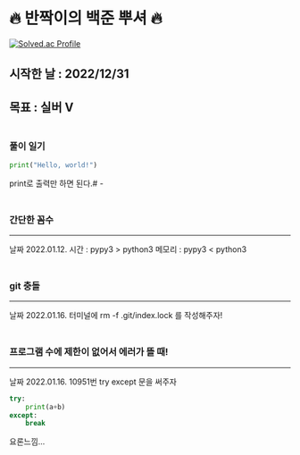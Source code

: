 # 🔥 반짝이의 백준 뿌셔 🔥

[![Solved.ac Profile](http://mazassumnida.wtf/api/v2/generate_badge?boj=junsang819
)](https://solved.ac/junsang819/)
<br>

## 시작한 날 : 2022/12/31
## 목표 : **실버 V**
### <br>풀이 일기
  
```python
print("Hello, world!")
```
print로 출력만 하면 된다.# -

### <br>간단한 꼼수
---
날짜 2022.01.12.
시간 : pypy3 > python3
메모리 : pypy3 < python3

### <br>git 충돌
---
날짜 2022.01.16.
터미널에 
rm -f .git/index.lock
를 작성해주자!

### <br>프로그램 수에 제한이 없어서 에러가 뜰 때!
---
날짜 2022.01.16.
10951번 
try except 문을 써주자
```python
try:
    print(a+b)
except:
    break
```
요론느낌...
